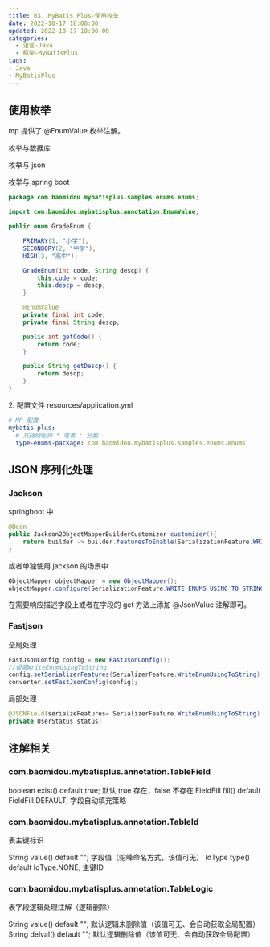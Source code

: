 ```yaml
---
title: 03. MyBatis Plus-使用枚举
date: 2022-10-17 18:08:00
updated: 2022-10-17 18:08:00
categories:
  - 语言-Java
  - 框架-MyBatisPlus
tags:
- Java
- MyBatisPlus
---
```


## 使用枚举

mp 提供了 @EnumValue 枚举注解。

枚举与数据库

枚举与 json

枚举与 spring boot

```java
package com.baomidou.mybatisplus.samples.enums.enums;

import com.baomidou.mybatisplus.annotation.EnumValue;

public enum GradeEnum {

    PRIMARY(1, "小学"),
    SECONDORY(2, "中学"),
    HIGH(3, "高中");

    GradeEnum(int code, String descp) {
        this.code = code;
        this.descp = descp;
    }

    @EnumValue
    private final int code;
    private final String descp;

    public int getCode() {
        return code;
    }

    public String getDescp() {
        return descp;
    }
}
```

2\. 配置文件 resources/application.yml

```yml
# MP 配置
mybatis-plus:
  # 支持统配符 * 或者 ; 分割
  type-enums-package: com.baomidou.mybatisplus.samples.enums.enums
```

## JSON 序列化处理

### Jackson

springboot 中

```java
@Bean
public Jackson2ObjectMapperBuilderCustomizer customizer(){
    return builder -> builder.featuresToEnable(SerializationFeature.WRITE_ENUMS_USING_TO_STRING);
}
```

或者单独使用 jackson 的场景中

```java
ObjectMapper objectMapper = new ObjectMapper();
objectMapper.configure(SerializationFeature.WRITE_ENUMS_USING_TO_STRING, true);
```

在需要响应描述字段上或者在字段的 get 方法上添加 @JsonValue 注解即可。

### Fastjson

全局处理

```java
FastJsonConfig config = new FastJsonConfig();
//设置WriteEnumUsingToString
config.setSerializerFeatures(SerializerFeature.WriteEnumUsingToString);
converter.setFastJsonConfig(config);
```

局部处理

```java
@JSONField(serialzeFeatures= SerializerFeature.WriteEnumUsingToString)
private UserStatus status;
```

## 注解相关

### com.baomidou.mybatisplus.annotation.TableField

boolean exist() default true; 默认 true 存在，false 不存在
FieldFill fill() default FieldFill.DEFAULT;  字段自动填充策略

### com.baomidou.mybatisplus.annotation.TableId

表主键标识

String value() default ""; 字段值（驼峰命名方式，该值可无）
IdType type() default IdType.NONE; 主键ID

### com.baomidou.mybatisplus.annotation.TableLogic

表字段逻辑处理注解（逻辑删除）

String value() default ""; 默认逻辑未删除值（该值可无、会自动获取全局配置）
String delval() default ""; 默认逻辑删除值（该值可无、会自动获取全局配置）
